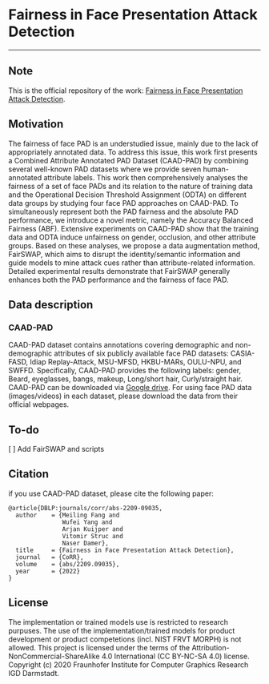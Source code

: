 # Fairness in Face Presentation Attack Detection
---
## Note
This is the official repository of the work:   [Fairness in Face Presentation Attack Detection](https://arxiv.org/abs/2209.09035).

## Motivation
The fairness of face PAD is an understudied issue, mainly due to the lack of appropriately annotated data. To address this issue, this work first presents a Combined Attribute Annotated PAD Dataset (CAAD-PAD) by combining several well-known PAD datasets where we provide seven human-annotated attribute labels. This work then comprehensively analyses the fairness of a set of face PADs and its relation to the nature of training data and the Operational Decision Threshold Assignment (ODTA) on different data groups by studying four face PAD approaches on CAAD-PAD. To simultaneously represent both the PAD fairness and the absolute PAD performance, we introduce a novel metric, namely the Accuracy Balanced Fairness (ABF). Extensive experiments on CAAD-PAD show that the training data and ODTA induce unfairness on gender, occlusion, and other attribute groups. Based on these analyses, we propose a data augmentation method, FairSWAP, which aims to disrupt the identity/semantic information and guide models to mine attack cues rather than attribute-related information. Detailed experimental results demonstrate that FairSWAP generally enhances both the PAD performance and the fairness of face PAD.

## Data description
### CAAD-PAD
CAAD-PAD dataset contains annotations covering demographic and non-demographic attributes of six publicly available face PAD datasets: CASIA-FASD, Idiap Replay-Attack, MSU-MFSD, HKBU-MARs, OULU-NPU, and SWFFD.
Specifically, CAAD-PAD provides the following labels: gender, Beard, eyeglasses, bangs, makeup, Long/short hair, Curly/straight hair. CAAD-PAD can be downloaded via [Google drive](https://drive.google.com/file/d/1Ko_n0V09nDG8FdEvks4mi5kgb_gmLYyV/view?usp=share_link).
For using face PAD data (images/videos) in each dataset, please download the data from their official webpages.

## To-do
[  ] Add FairSWAP and scripts

## Citation
if you use CAAD-PAD dataset, please cite the following paper:
```
@article{DBLP:journals/corr/abs-2209-09035,
  author    = {Meiling Fang and
               Wufei Yang and
               Arjan Kuijper and
               Vitomir Struc and
               Naser Damer},
  title     = {Fairness in Face Presentation Attack Detection},
  journal   = {CoRR},
  volume    = {abs/2209.09035},
  year      = {2022}
}
```

## License
The implementation or trained models use is restricted to research purpuses. The use of the implementation/trained models for product development or product competetions (incl. NIST FRVT MORPH) is not allowed. This project is licensed under the terms of the Attribution-NonCommercial-ShareAlike 4.0 International (CC BY-NC-SA 4.0) license. Copyright (c) 2020 Fraunhofer Institute for Computer Graphics Research IGD Darmstadt.
